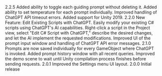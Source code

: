 2.2.5
Added ability to toggle each guiding prompt without deleting it.
Added ability to set temperature for each prompt individually.
Improved handling of ChatGPT API timeout errors.
Added support for Unity 2019.
2.2.0
New Feature: Edit Existing Scripts with ChatGPT. Easily modify your existing C# scripts using ChatGPT's AI capabilities. Right-click a script in the Project view, select "Edit C# Script with ChatGPT," describe the desired changes, and let the AI implement the requested modifications.
Improved UI of the prompt input window and handling of ChatGPT API error messages.
2.1.0
Prompts are now saved individually for every GameObject where ChatGPT is invoked.
Added prompt history window with all recent queries.
Improved the demo scene to wait until Unity compilation process finishes before sending requests.
2.0.1
Improved the Settings menu UI layout.
2.0.0
Initial release